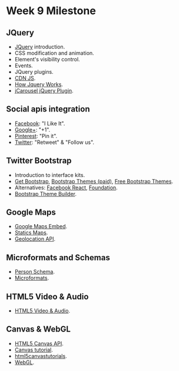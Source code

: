 Week 9 Milestone
==========

## JQuery

* [JQuery](http://api.jquery.com) introduction.
* CSS modification and animation.
* Element's visibility control.
* Events.
* JQuery plugins.
* [CDN JS](http://cdnjs.com).
* [How Jquery Works](http://learn.jquery.com/about-jquery/how-jquery-works/).
* [jCarousel jQuery Plugin](http://sorgalla.com/jcarousel/).

## Social apis integration

* [Facebook](https://developers.facebook.com/docs/plugins?locale=es_ES): "I Like It".
* [Google+](https://developers.google.com/+/web/+1button/): "+1".
* [Pinterest](https://developers.pinterest.com/pin_it/): "Pin it".
* [Twitter](https://dev.twitter.com/web/overview): "Retweet" & "Follow us".

## Twitter Bootstrap

* Introduction to interface kits.
* [Get Bootstrap](http://getbootstrap.com/), [Bootstrap Themes (paid)](https://wrapbootstrap.com/), [Free Bootstrap Themes](http://bootswatch.com/).
* Alternatives: [Facebook React](http://facebook.github.io/react/), [Foundation](http://foundation.zurb.com/).
* [Bootstrap Theme Builder](http://pikock.github.io/bootstrap-magic/app/index.html#!/editor).

## Google Maps

* [Google Maps Embed](https://developers.google.com/maps/documentation/embed/).
* [Statics Maps](https://developers.google.com/maps/documentation/staticmaps/?hl=es).
* [Geolocation API](https://developers.google.com/maps/documentation/javascript/examples/map-geolocation?hl=es).
 
## Microformats and Schemas

* [Person Schema](http://schema.org/Person).
* [Microformats](http://microformats.org/).

## HTML5 Video & Audio

* [HTML5 Video & Audio](https://developer.mozilla.org/en-US/docs/Web/Guide/HTML/Using_HTML5_audio_and_video).

## Canvas & WebGL

* [HTML5 Canvas API](https://developer.mozilla.org/en-US/docs/Web/API/Canvas_API).
* [Canvas tutorial](https://developer.mozilla.org/en-US/docs/Web/API/Canvas_API/Tutorial).
* [html5canvastutorials](http://www.html5canvastutorials.com/).
* [WebGL](https://developer.mozilla.org/en-US/docs/Web/WebGL).
